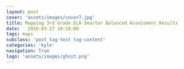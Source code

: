 ```yaml
---
layout: post
cover: 'assets/images/cover7.jpg'
title: Mapping 3rd Grade ELA Smarter Balanced Assessment Results
date:   2016-03-27 10:18:00
tags: maps
subclass: 'post tag-test tag-content'
categories: 'kyle'
navigation: True
logo: 'assets/images/ghost.png'
---
```


<script type="text/javascript" src="my_layer.json"></script>
<style>


	.info {
		padding: 6px 8px;
		font: 14px/16px Arial, Helvetica, sans-serif;
		background: white;
		background: rgba(255,255,255,0.8);
		box-shadow: 0 0 15px rgba(0,0,0,0.2);
		border-radius: 5px;
	}
	.info h4 {
		margin: 0 0 5px;
		color: #777;
	}
.legend {
	text-align: left;
	line-height: 18px;
	color: #555;
}
.legend i {
	width: 18px;
	height: 18px;
	float: left;
	margin-right: 8px;
	opacity: 0.7;
}
</style>
<div id="map">

</div>



<script>
function getColor(d) {
    return d > 1000 ? '#800026' :
           d > 500  ? '#BD0026' :
           d > 200  ? '#E31A1C' :
           d > 100  ? '#FC4E2A' :
           d > 50   ? '#FD8D3C' :
           d > 20   ? '#FEB24C' :
           d > 10   ? '#800026' :
                      '#800026';
}
var geojson;

var map = L.map('map').setView([47.6062, -122.3321], 11);
L.tileLayer('http://server.arcgisonline.com/ArcGIS/rest/services/Canvas/World_Light_Gray_Base/MapServer/tile/{z}/{y}/{x}', {
	maxZoom: 18,
	attribution: '&copy; <a href="http://www.openstreetmap.org/copyright">OpenStreetMap</a>'
}).addTo(map);



		// control that shows state info on hover
		var info = L.control();

		info.onAdd = function (map) {
			this._div = L.DomUtil.create('div', 'info');
			this.update();
			return this._div;
		};

		info.update = function (props) {
			this._div.innerHTML = '<h4>Achievement Gap</h4>' +  (props ?
				'<b>' + props.ES_ZONE + '</b><br />' + props.gap + '% more White students meet standards than their Black peers'
				: 'Hover over a school');
		};

		info.addTo(map);

		// get border based on which is misisng
		function getBorderColor(d) {
			return d == 'white' ? 'white':
				  	 d == 'black' ? 'black':
						 d == 'none'  ? 'gray':
						 								 'gray';
		}

		// get color depending on population density value
		function getColor(d) {
			return d > 60 ? '#800026' :
			       d > 50  ? '#BD0026' :
			       d > 40  ? '#E31A1C' :
			       d > 30  ? '#FC4E2A' :
			       d > 20   ? '#FD8D3C' :
			       d > 10   ? '#FEB24C' :
			       d > 5   ? '#FED976' :
			                  '#FFEDA0';
		}

		function style(feature) {
			return {
				weight: 2,
				opacity: 1,
				color: getBorderColor(feature.properties.missing),
				dashArray: '3',
				fillOpacity: 0.7,
				fillColor: getColor(feature.properties.gap)
			};
		}

		function highlightFeature(e) {
			var layer = e.target;

			layer.setStyle({
				weight: 5,
				color: '#666',
				dashArray: '',
				fillOpacity: 0.7
			});

			if (!L.Browser.ie && !L.Browser.opera) {
				layer.bringToFront();
			}

			info.update(layer.feature.properties);
		}

		var geojson;

		function resetHighlight(e) {
			geojson.resetStyle(e.target);
			info.update();
		}

		function zoomToFeature(e) {
			map.fitBounds(e.target.getBounds());
		}

		function onEachFeature(feature, layer) {
			layer.on({
				mouseover: highlightFeature,
				mouseout: resetHighlight,
				click: zoomToFeature
			});
		}

		geojson = L.geoJson(schoolData, {
			style: style,
			onEachFeature: onEachFeature
		}).addTo(map);

		map.attributionControl.addAttribution('Assessment data &copy; <a href="http://www.k12.wa.us/">OSPI</a>');


		var legend = L.control({position: 'bottomright'});

		legend.onAdd = function (map) {

			var div = L.DomUtil.create('div', 'info legend'),
				grades = [0, 5, 10, 20, 30, 40, 50, 60],
				labels = [],
				from, to;

			for (var i = 0; i < grades.length; i++) {
				from = grades[i];
				to = grades[i + 1];

				labels.push(
					'<i style="background:' + getColor(from + 1) + '"></i> ' +
					from + (to ? '&ndash;' + to : '+'));
			}

			div.innerHTML = labels.join('<br>');
			return div;
		};

		legend.addTo(map);

</script>
